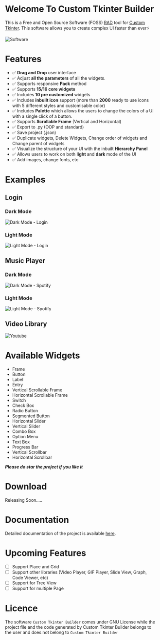 # Welcome To Custom Tkinter Builder

This is a Free and Open Source Software (FOSS) [RAD](https://en.wikipedia.org/wiki/Rapid_application_development) tool for [Custom Tkinter](https://github.com/TomSchimansky/CustomTkinter). This software allows you to create complex UI faster than ever⚡

![Software](https://github.com/rigvedmaanas/CustomTkinterBuilder/assets/77579661/77efd633-461e-4d30-be27-3d5d61045aa6)

# Features

* ✅ **Drag and Drop** user interface
* ✅ Adjust **all the parameters** of all the widgets.
* ✅ Supports responsive **Pack** method
* ✅ Supports **15/16 core widgets**
* ✅ Includes **10 pre customized** widgets
* ✅ Includes **inbuilt icon** support (more than **2000** ready to use icons with 5 different styles and customisable color)
* ✅ Includes **Palette** which allows the users to change the colors of a UI with a single click of a button.
* ✅ Supports **Scrollable Frame** (Vertical and Horizontal)
* ✅ Export to .py (OOP and standard)
* ✅ Save project (.json)
* ✅ Duplicate widgets, Delete Widgets, Change order of widgets and Change parent of widgets
* ✅ Visualize the structure of your UI with the inbuilt **Hierarchy Panel**
* ✅ Allows users to work on both **light** and **dark** mode of the UI
* ✅ Add images, change fonts, etc

# Examples

## Login
### Dark Mode
![Dark Mode - Login](https://github.com/rigvedmaanas/CustomTkinterBuilder/assets/77579661/133ef73f-3b55-4181-bf78-a4ba1e9b19a3)
### Light Mode
![Light Mode - Login](https://github.com/rigvedmaanas/CustomTkinterBuilder/assets/77579661/482ed8c3-0573-4103-9aa6-45d0258eacdf)


## Music Player
### Dark Mode
![Dark Mode - Spotify](https://github.com/rigvedmaanas/CustomTkinterBuilder/assets/77579661/28970507-3125-4cd8-bb42-d6a7d3fee359)
### Light Mode
![Light Mode - Spotify](https://github.com/rigvedmaanas/CustomTkinterBuilder/assets/77579661/eb2a3b08-02ac-4bea-bf5f-9da723bb6101)

## Video Library
![Youtube](https://github.com/rigvedmaanas/CustomTkinterBuilder/assets/77579661/612572d7-456c-45ef-aeff-ea1108cbf995)


# Available Widgets

- Frame
- Button
- Label
- Entry
- Vertical Scrollable Frame
- Horizontal Scrollable Frame
- Switch
- Check Box
- Radio Button
- Segmented Button
- Horizontal Slider
- Vertical Slider
- Combo Box
- Option Menu
- Text Box
- Progress Bar
- Vertical Scrollbar
- Horizontal Scrollbar

***Please do star the project if you like it***

# Download
Releasing Soon..... 

# Documentation

Detailed documentation of the project is available [here](https://github.com/rigvedmaanas/CustomTkinterBuilder/wiki).

# Upcoming Features

- [ ] Support Place and Grid
- [ ] Support other libraries (Video Player, GIF Player, Slide View, Graph, Code Viewer, etc)
- [ ] Support for Tree View
- [ ] Support for multiple Page

# Licence

The software `Custom Tkinter Builder` comes under GNU License while the project file and the code generated by Custom Tkinter Builder belongs to the user and does not belong to `Custom Tkinter Builder`
